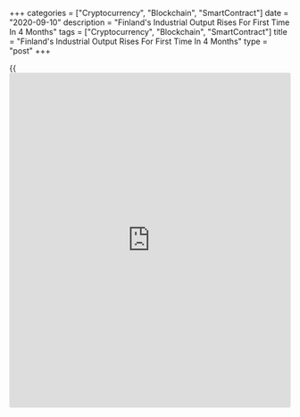 +++
categories = ["Cryptocurrency", "Blockchain", "SmartContract"]
date = "2020-09-10"
description = "Finland's Industrial Output Rises For First Time In 4 Months"
tags = ["Cryptocurrency", "Blockchain", "SmartContract"]
title = "Finland's Industrial Output Rises For First Time In 4 Months"
type = "post"
+++

{{<iframe id="large-banner" src="https://www.bounty.group/#slide=8.0" width="100%" height="600" scrolling="no" style="border: 0px solid rgb(216, 221, 230); border-radius: 3px;">}}

Finland's industrial production grew for the first time in four months
in July, Statistics Finland reported Thursday.

Industrial production grew 0.9 percent month, offsetting a 0.9 percent
drop in June. This was the first increase since March.

On a yearly basis, industrial output declined 6.1 percent in July.
Output grew only in the chemical industry, by 1.0 percent from the last
year. In other main industries output was falling.

The decrease was the strongest in mining and quarrying, where output
declined by 22.4 percent annually. In electrical and electronics
industry, output slid 11.2 percent and by 8.4 percent in the forest
industry and by 8.1 percent in the metal industry from a year ago.

Output in the food industry decreased by 1.2 percent year-on-year in
July.

During January to July, output went down by 3.3 percent from the year
before, data showed.

Another report from Statistics Finland revealed that new orders in
manufacturing plunged 28.5 percent year-on-year in July, bigger than the
14.7 percent fall logged in June. Orders have declined continuously for
seven months.

For comments and feedback [contact](https://www.playgroundfx.com/contact/): editorial@rtt[news](https://www.letsplayfx.com/blog/forex-news-website/).com

[Economic News][1]

 **What parts of the world are seeing the best (and worst) economic
performances lately? Click[here][2] to check out our [Econ Scorecard][2]
and find out! See up-to-the-moment [ranking](https://www.playgroundfx.com/blog/crypto-exchange-ranking/)s for the best and worst
performers in [GDP][3], [unemployment rate][4], [inflation][5] and much
more.**

   1. www.rtt[news](https://www.letsplayfx.com/blog/forex-news-website/).com/Content/EconomicNews.aspx
   2. www.rtt[news](https://www.letsplayfx.com/blog/forex-news-website/).com/economic-scorecard/world-rank/PPI/highest-performance.aspx
   3. www.rtt[news](https://www.letsplayfx.com/blog/forex-news-website/).com/economic-scorecard/world-rank/GDP/highest-performance.aspx
   4. www.rtt[news](https://www.letsplayfx.com/blog/forex-news-website/).com/economic-scorecard/world-rank/unemployment-rate/lowest-performance.aspx
   5. www.rtt[news](https://www.letsplayfx.com/blog/forex-news-website/).com/economic-scorecard/world-rank/CPI/highest-performance.aspx